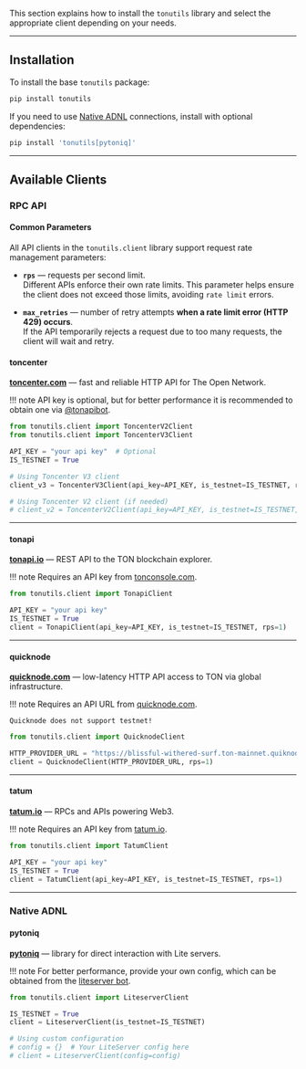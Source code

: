 This section explains how to install the `tonutils` library and select the appropriate client depending on your needs.

---

## Installation

To install the base `tonutils` package:

```bash
pip install tonutils
```

If you need to use [Native ADNL](#pytoniq) connections, install with optional dependencies:

```bash
pip install 'tonutils[pytoniq]'
```

---

## Available Clients

### RPC API

#### Common Parameters

All API clients in the `tonutils.client` library support request rate management parameters:

* **`rps`** — requests per second limit.  
  Different APIs enforce their own rate limits. This parameter helps ensure the client does not exceed those limits, avoiding `rate limit` errors.

* **`max_retries`** — number of retry attempts **when a rate limit error (HTTP 429) occurs**.  
  If the API temporarily rejects a request due to too many requests, the client will wait and retry.

#### toncenter

**[toncenter.com](https://toncenter.com)** — fast and reliable HTTP API for The Open Network.  

!!! note
    API key is optional, but for better performance it is recommended to obtain one via  [@tonapibot](https://t.me/tonapibot).

```python
from tonutils.client import ToncenterV2Client
from tonutils.client import ToncenterV3Client

API_KEY = "your api key"  # Optional
IS_TESTNET = True

# Using Toncenter V3 client
client_v3 = ToncenterV3Client(api_key=API_KEY, is_testnet=IS_TESTNET, rps=1)

# Using Toncenter V2 client (if needed)
# client_v2 = ToncenterV2Client(api_key=API_KEY, is_testnet=IS_TESTNET, rps=1)
```

---

#### tonapi

**[tonapi.io](https://tonapi.io)** — REST API to the TON blockchain explorer.  

!!! note
    Requires an API key from [tonconsole.com](https://tonconsole.com).

```python
from tonutils.client import TonapiClient

API_KEY = "your api key"
IS_TESTNET = True
client = TonapiClient(api_key=API_KEY, is_testnet=IS_TESTNET, rps=1)
```

---

#### quicknode

**[quicknode.com](https://quicknode.com)** — low-latency HTTP API access to TON via global infrastructure.  

!!! note
    Requires an API URL from [quicknode.com](https://quicknode.com).

    Quicknode does not support testnet!

```python
from tonutils.client import QuicknodeClient

HTTP_PROVIDER_URL = "https://blissful-withered-surf.ton-mainnet.quiknode.pro/d6e8...1964"
client = QuicknodeClient(HTTP_PROVIDER_URL, rps=1)
```

---

#### tatum

**[tatum.io](https://tatum.io)** — RPCs and APIs powering Web3.  

!!! note
    Requires an API key from [tatum.io](https://tatum.io).

```python
from tonutils.client import TatumClient

API_KEY = "your api key"
IS_TESTNET = True
client = TatumClient(api_key=API_KEY, is_testnet=IS_TESTNET, rps=1)
```

---

### Native ADNL

#### pytoniq

**[pytoniq](https://github.com/yungwine/pytoniq)** — library for direct interaction with Lite servers.  

!!! note
    For better performance, provide your own config, which can be obtained from the [liteserver bot](https://t.me/liteserver_bot).

```python
from tonutils.client import LiteserverClient

IS_TESTNET = True
client = LiteserverClient(is_testnet=IS_TESTNET)

# Using custom configuration
# config = {}  # Your LiteServer config here 
# client = LiteserverClient(config=config)
```
